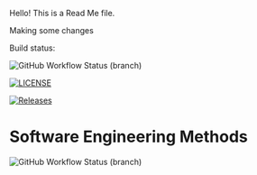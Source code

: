 Hello! This is a Read Me file.

Making some changes

Build status:

![GitHub Workflow Status (branch)](https://img.shields.io/github/actions/workflow/status/CatVine/sem/main.yml?branch=main)

[![LICENSE](https://img.shields.io/github/license/CatVine/sem.svg?style=flat-square)](https://github.com/CatVine/sem/blob/master/LICENSE)

[![Releases](https://img.shields.io/github/release/CatVine/sem/all.svg?style=flat-square)](https://github.com/CatVine/sem/releases)

# Software Engineering Methods
![GitHub Workflow Status (branch)](https://img.shields.io/github/actions/workflow/status/CatVine/sem/main.yml?branch=develop)
